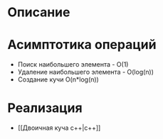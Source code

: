 # Описание
# Асимптотика операций
- Поиск наибольшего элемента - O(1)
- Удаление наибольшего элемента - O(log(n))
- Создание кучи O(n\*log(n))
# Реализация
- [[Двоичная куча с++|с++]]
